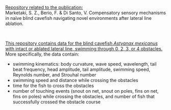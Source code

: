 <ins>Repository related to the publication:</ins><br> Marketaki, S. Z., Berio, F. & Di Santo, V. Compensatory sensory mechanisms in naïve blind cavefish navigating novel environments after lateral line ablation.

<br>

<ins>This repository contains data for the blind cavefish *Astyanax mexicanus* with intact or ablated lateral line, swimming through 0, 2, 3, or 4 obstacles.</ins> More specifically, the data contain: 
- swimming kinematics: body curvature, wave speed, wavelength, tail beat frequency, head amplitude, tail amplitude, swimming speed, Reynolds number, and Strouhal number
- swimming speed and distance while crossing the obstacles 
- time for the fish to cross the obstacles
- number of touching events (snout on net, snout on poles, fins on net, fins on poles) while crossing the obstacles, and number of fish that successfully crossed the obstacle course
